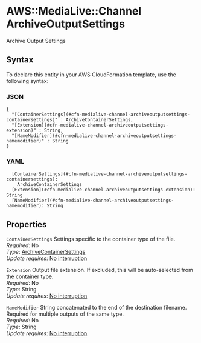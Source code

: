 # AWS::MediaLive::Channel ArchiveOutputSettings<a name="aws-properties-medialive-channel-archiveoutputsettings"></a>

Archive Output Settings

## Syntax<a name="aws-properties-medialive-channel-archiveoutputsettings-syntax"></a>

To declare this entity in your AWS CloudFormation template, use the following syntax:

### JSON<a name="aws-properties-medialive-channel-archiveoutputsettings-syntax.json"></a>

```
{
  "[ContainerSettings](#cfn-medialive-channel-archiveoutputsettings-containersettings)" : ArchiveContainerSettings,
  "[Extension](#cfn-medialive-channel-archiveoutputsettings-extension)" : String,
  "[NameModifier](#cfn-medialive-channel-archiveoutputsettings-namemodifier)" : String
}
```

### YAML<a name="aws-properties-medialive-channel-archiveoutputsettings-syntax.yaml"></a>

```
  [ContainerSettings](#cfn-medialive-channel-archiveoutputsettings-containersettings): 
    ArchiveContainerSettings
  [Extension](#cfn-medialive-channel-archiveoutputsettings-extension): String
  [NameModifier](#cfn-medialive-channel-archiveoutputsettings-namemodifier): String
```

## Properties<a name="aws-properties-medialive-channel-archiveoutputsettings-properties"></a>

`ContainerSettings`  <a name="cfn-medialive-channel-archiveoutputsettings-containersettings"></a>
Settings specific to the container type of the file\.  
*Required*: No  
*Type*: [ArchiveContainerSettings](aws-properties-medialive-channel-archivecontainersettings.md)  
*Update requires*: [No interruption](https://docs.aws.amazon.com/AWSCloudFormation/latest/UserGuide/using-cfn-updating-stacks-update-behaviors.html#update-no-interrupt)

`Extension`  <a name="cfn-medialive-channel-archiveoutputsettings-extension"></a>
Output file extension\. If excluded, this will be auto\-selected from the container type\.  
*Required*: No  
*Type*: String  
*Update requires*: [No interruption](https://docs.aws.amazon.com/AWSCloudFormation/latest/UserGuide/using-cfn-updating-stacks-update-behaviors.html#update-no-interrupt)

`NameModifier`  <a name="cfn-medialive-channel-archiveoutputsettings-namemodifier"></a>
String concatenated to the end of the destination filename\. Required for multiple outputs of the same type\.  
*Required*: No  
*Type*: String  
*Update requires*: [No interruption](https://docs.aws.amazon.com/AWSCloudFormation/latest/UserGuide/using-cfn-updating-stacks-update-behaviors.html#update-no-interrupt)